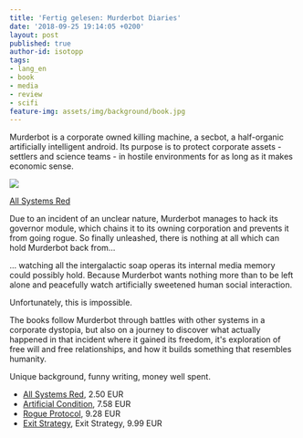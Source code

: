 ```yaml
---
title: 'Fertig gelesen: Murderbot Diaries'
date: '2018-09-25 19:14:05 +0200'
layout: post
published: true
author-id: isotopp
tags:
- lang_en
- book
- media
- review
- scifi
feature-img: assets/img/background/book.jpg
---
```

Murderbot is a corporate owned killing machine, a secbot, a half-organic artificially intelligent android. Its purpose is to protect corporate assets - settlers and science teams - in hostile environments for as long as it makes economic sense.

[![](/uploads/2018/09/murderbot.jpg)](https://www.amazon.de/All-Systems-Red-Kindle-Single-ebook/dp/B01MYZ8X5C)

[All Systems Red](https://www.amazon.de/All-Systems-Red-Kindle-Single-ebook/dp/B01MYZ8X5C)

Due to an incident of an unclear nature, Murderbot manages to hack its governor module, which chains it to its owning corporation and prevents it from going rogue. So finally unleashed, there is nothing at all which can hold Murderbot back from…

… watching all the intergalactic soap operas its internal media memory could possibly hold. Because Murderbot wants nothing more than to be left alone and peacefully watch artificially sweetened human social interaction.

Unfortunately, this is impossible.

The books follow Murderbot through battles with other systems in a corporate dystopia, but also on a journey to discover what actually happened in that incident where it gained its freedom, it's exploration of free will and free relationships, and how it builds something that resembles humanity. 

Unique background, funny writing, money well spent.

- [All Systems Red](https://www.amazon.de/All-Systems-Red-Kindle-Single-ebook/dp/B01MYZ8X5C), 2.50 EUR
- [Artificial Condition](https://www.amazon.de/gp/product/B075DGHHQL), 7.58 EUR
- [Rogue Protocol](https://www.amazon.de/gp/product/B0756JSWGL), 9.28 EUR
- [Exit Strategy](https://www.amazon.de/gp/product/B078X1N8VF), Exit Strategy, 9.99 EUR
